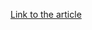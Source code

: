 [Link to the article](https://unit42.paloaltonetworks.com/silverterrier-nigerian-business-email-compromise/)
